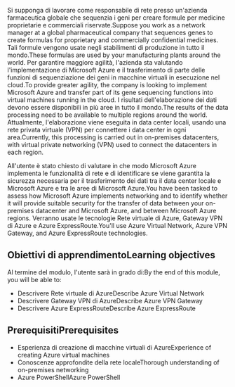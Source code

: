 <span data-ttu-id="a47d3-101">Si supponga di lavorare come responsabile di rete presso un'azienda farmaceutica globale che sequenzia i geni per creare formule per medicine proprietarie e commerciali riservate.</span><span class="sxs-lookup"><span data-stu-id="a47d3-101">Suppose you work as a network manager at a global pharmaceutical company that sequences genes to create formulas for proprietary and commercially confidential medicines.</span></span> <span data-ttu-id="a47d3-102">Tali formule vengono usate negli stabilimenti di produzione in tutto il mondo.</span><span class="sxs-lookup"><span data-stu-id="a47d3-102">These formulas are used by your manufacturing plants around the world.</span></span> <span data-ttu-id="a47d3-103">Per garantire maggiore agilità, l'azienda sta valutando l'implementazione di Microsoft Azure e il trasferimento di parte delle funzioni di sequenziazione dei geni in macchine virtuali in esecuzione nel cloud.</span><span class="sxs-lookup"><span data-stu-id="a47d3-103">To provide greater agility, the company is looking to implement Microsoft Azure and transfer part of its gene sequencing functions into virtual machines running in the cloud.</span></span> <span data-ttu-id="a47d3-104">I risultati dell'elaborazione dei dati devono essere disponibili in più aree in tutto il mondo.</span><span class="sxs-lookup"><span data-stu-id="a47d3-104">The results of the data processing need to be available to multiple regions around the world.</span></span> <span data-ttu-id="a47d3-105">Attualmente, l'elaborazione viene eseguita in data center locali, usando una rete privata virtuale (VPN) per connettere i data center in ogni area.</span><span class="sxs-lookup"><span data-stu-id="a47d3-105">Currently, this processing is carried out in on-premises datacenters, with virtual private networking (VPN) used to connect the datacenters in each region.</span></span>

<span data-ttu-id="a47d3-106">All'utente è stato chiesto di valutare in che modo Microsoft Azure implementa le funzionalità di rete e di identificare se viene garantita la sicurezza necessaria per il trasferimento dei dati tra il data center locale e Microsoft Azure e tra le aree di Microsoft Azure.</span><span class="sxs-lookup"><span data-stu-id="a47d3-106">You have been tasked to assess how Microsoft Azure implements networking and to identify whether it will provide suitable security for the transfer of data between your on-premises datacenter and Microsoft Azure, and between Microsoft Azure regions.</span></span> <span data-ttu-id="a47d3-107">Verranno usate le tecnologie Rete virtuale di Azure, Gateway VPN di Azure e Azure ExpressRoute.</span><span class="sxs-lookup"><span data-stu-id="a47d3-107">You'll use Azure Virtual Network, Azure VPN Gateway, and Azure ExpressRoute technologies.</span></span>

## <a name="learning-objectives"></a><span data-ttu-id="a47d3-108">Obiettivi di apprendimento</span><span class="sxs-lookup"><span data-stu-id="a47d3-108">Learning objectives</span></span>

<span data-ttu-id="a47d3-109">Al termine del modulo, l'utente sarà in grado di:</span><span class="sxs-lookup"><span data-stu-id="a47d3-109">By the end of this module, you will be able to:</span></span>

- <span data-ttu-id="a47d3-110">Descrivere Rete virtuale di Azure</span><span class="sxs-lookup"><span data-stu-id="a47d3-110">Describe Azure Virtual Network</span></span>
- <span data-ttu-id="a47d3-111">Descrivere Gateway VPN di Azure</span><span class="sxs-lookup"><span data-stu-id="a47d3-111">Describe Azure VPN Gateway</span></span>
- <span data-ttu-id="a47d3-112">Descrivere Azure ExpressRoute</span><span class="sxs-lookup"><span data-stu-id="a47d3-112">Describe Azure ExpressRoute</span></span>

## <a name="prerequisites"></a><span data-ttu-id="a47d3-113">Prerequisiti</span><span class="sxs-lookup"><span data-stu-id="a47d3-113">Prerequisites</span></span>

- <span data-ttu-id="a47d3-114">Esperienza di creazione di macchine virtuali di Azure</span><span class="sxs-lookup"><span data-stu-id="a47d3-114">Experience of creating Azure virtual machines</span></span>
- <span data-ttu-id="a47d3-115">Conoscenze approfondite della rete locale</span><span class="sxs-lookup"><span data-stu-id="a47d3-115">Thorough understanding of on-premises networking</span></span>
- <span data-ttu-id="a47d3-116">Azure PowerShell</span><span class="sxs-lookup"><span data-stu-id="a47d3-116">Azure PowerShell</span></span>
